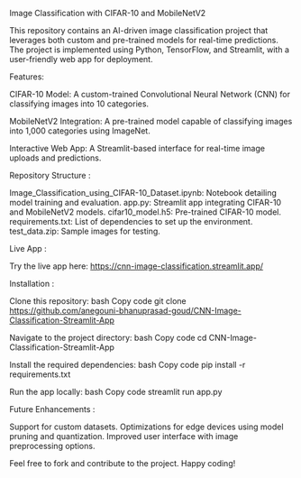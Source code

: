 Image Classification with CIFAR-10 and MobileNetV2


This repository contains an AI-driven image classification project that leverages both custom and pre-trained models for real-time predictions. The project is implemented using Python, TensorFlow, and Streamlit, with a user-friendly web app for deployment.


Features:


CIFAR-10 Model: A custom-trained Convolutional Neural Network (CNN) for classifying images into 10 categories.

MobileNetV2 Integration: A pre-trained model capable of classifying images into 1,000 categories using ImageNet.

Interactive Web App: A Streamlit-based interface for real-time image uploads and predictions.

Repository Structure :

Image_Classification_using_CIFAR-10_Dataset.ipynb: Notebook detailing model training and evaluation.
app.py: Streamlit app integrating CIFAR-10 and MobileNetV2 models.
cifar10_model.h5: Pre-trained CIFAR-10 model.
requirements.txt: List of dependencies to set up the environment.
test_data.zip: Sample images for testing.

Live App :

Try the live app here: https://cnn-image-classification.streamlit.app/

Installation : 

Clone this repository:
bash
Copy code
git clone https://github.com/anegouni-bhanuprasad-goud/CNN-Image-Classification-Streamlit-App


Navigate to the project directory:
bash
Copy code
cd CNN-Image-Classification-Streamlit-App

Install the required dependencies:
bash
Copy code
pip install -r requirements.txt


Run the app locally:
bash
Copy code
streamlit run app.py


Future Enhancements : 

Support for custom datasets.
Optimizations for edge devices using model pruning and quantization.
Improved user interface with image preprocessing options.

Feel free to fork and contribute to the project. Happy coding!
